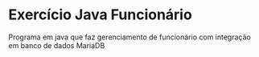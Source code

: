 # Exercício Java Funcionário

Programa em java que faz gerenciamento de funcionário com integração em banco de dados MariaDB
